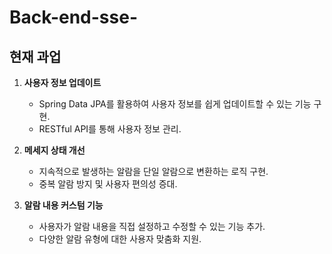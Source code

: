 # Back-end-sse-

## 현재 과업
1. **사용자 정보 업데이트**
   - Spring Data JPA를 활용하여 사용자 정보를 쉽게 업데이트할 수 있는 기능 구현.
   - RESTful API를 통해 사용자 정보 관리.

2. **메세지 상태 개선**
   - 지속적으로 발생하는 알람을 단일 알람으로 변환하는 로직 구현.
   - 중복 알람 방지 및 사용자 편의성 증대.

3. **알람 내용 커스텀 기능**
   - 사용자가 알람 내용을 직접 설정하고 수정할 수 있는 기능 추가.
   - 다양한 알람 유형에 대한 사용자 맞춤화 지원.
